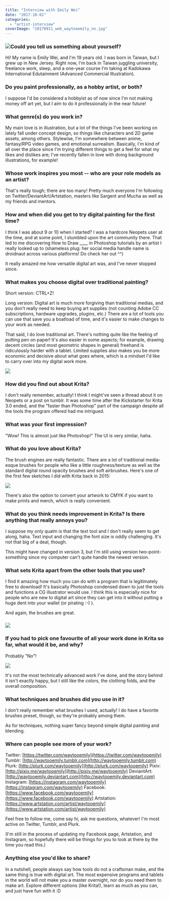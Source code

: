 ```yaml
---
title: "Interview with Emily Wei"
date: "2017-10-02"
categories: 
  - "artist-interview"
coverImage: "20170911_web_waytooemily_no.jpg"
---
```


### ![](/images/posts/2017/waytooemily_web_tornapart2.jpg)Could you tell us something about yourself?

Hi! My name is Emily Wei, and I'm 19 years old. I was born in Taiwan, but I grew up in New Jersey. Right now, I'm back in Taiwan juggling university, freelance work, sleep, and a one-year course I'm taking at Kadokawa International Edutainment (Advanced Commercial Illustration).

### Do you paint professionally, as a hobby artist, or both?

I suppose I'd be considered a hobbyist as of now since I'm not making money off art yet, but I aim to do it professionally in the near future!

### What genre(s) do you work in?

My main love is in illustration, but a lot of the things I've been working on lately fall under concept design, so things like characters and 2D game assets, among others. Stylewise, I'm somewhere between anime, fantasy/RPG video games, and emotional surrealism. Basically, I'm kind of all over the place since I'm trying different things to get a feel for what my likes and dislikes are; I've recently fallen in love with doing background illustrations, for example!

### Whose work inspires you most -- who are your role models as an artist?

That's really tough; there are too many! Pretty much everyone I'm following on Twitter/DeviantArt/Artstation, masters like Sargent and Mucha as well as my friends and mentors.

### How and when did you get to try digital painting for the first time?

I think I was about 9 or 10 when I started? I was a hardcore Neopets user at the time, and at some point, I stumbled upon the art community there. That led to me discovering How to Draw \_\_\_\_ in Photoshop tutorials by an artist I really looked up to (shameless plug: her social media handle name is droidnaut across various platforms! Do check her out ^^)

It really amazed me how versatile digital art was, and I've never stopped since.

### What makes you choose digital over traditional painting?

Short version: CTRL+Z!

Long version: Digital art is much more forgiving than traditional medias, and you don't really need to keep buying art supplies (not counting Adobe CC subscriptions, hardware upgrades, plugins, etc.) There are a lot of tools you can use that save you a boatload of time, and it's easier to make changes to your work as needed.

That said, I do love traditional art. There's nothing quite like the feeling of putting pen on paper! It's also easier in some aspects; for example, drawing decent circles (and most geometric shapes in general) freehand is ridiculously harder with a tablet. Limited supplies also makes you be more economic and decisive about what goes where, which is a mindset I'd like to carry over into my digital work more.

![](/images/posts/2017/web_waytooemily_odow_levi_umi2.jpg)

### How did you find out about Krita?

I don't really remember, actually! I think I might've seen a thread about it on Neopets or a post on tumblr. It was some time after the Kickstarter for Krita 3.0 ended, and the "faster than Photoshop" part of the campaign despite all the tools the program offered had me intrigued.

### What was your first impression?

"Wow! This is almost just like Photoshop!" The UI is very similar, haha.

### What do you love about Krita?

The brush engines are really fantastic. There are a lot of traditional media-esque brushes for people who like a little roughness/texture as well as the standard digital round opacity brushes and soft airbrushes. Here's one of the first few sketches I did with Krita back in 2015:

![](/images/posts/2017/web_waytooemily_klk_satsuki_adolescent.jpg)

There's also the option to convert your artwork to CMYK if you want to make prints and merch, which is really convenient.

### What do you think needs improvement in Krita? Is there anything that really annoys you?

I suppose my only qualm is that the text tool and I don't really seem to get along, haha. Text input and changing the font size is oddly challenging. It's not that big of a deal, though.

This might have changed in version 3, but I'm still using version two-point-something since my computer can't quite handle the newest version.

### What sets Krita apart from the other tools that you use?

I find it amazing how much you can do with a program that is legitimately free to download! It's basically Photoshop condensed down to just the tools and functions a CG illustrator would use. I think this is especially nice for people who are new to digital art since they can get into it without putting a huge dent into your wallet (or pirating :-) ).

And again, the brushes are great.

### ![](/images/posts/2017/kritabrushes.jpeg)

### If you had to pick one favourite of all your work done in Krita so far, what would it be, and why?

Probably "No"!

![](/images/posts/2017/20170911_web_waytooemily_no.jpg)

It's not the most technically advanced work I've done, and the story behind it isn't exactly happy, but I still like the colors, the clothing folds, and the overall composition.

### What techniques and brushes did you use in it?

I don't really remember what brushes I used, actually! I do have a favorite brushes preset, though, so they're probably among them.

As for techniques, nothing super fancy beyond simple digital painting and blending.

### Where can people see more of your work?

Twitter: [https://twitter.com/waytooemily](https://twitter.com/waytooemily) Tumblr: [http://waytooemily.tumblr.com](http://waytooemily.tumblr.com) Plurk: [http://plurk.com/waytooemily](http://plurk.com/waytooemily) Pixiv: [http://pixiv.me/waytooemily](http://pixiv.me/waytooemily) DeviantArt: [http://waytooemily.deviantart.com](http://waytooemily.deviantart.com) Instagram: [https://instagram.com/waytooemily](https://instagram.com/waytooemily) Facebook: [https://www.facebook.com/waytooemily](https://www.facebook.com/waytooemily) Artstation: [https://www.artstation.com/artist/waytooemily](https://www.artstation.com/artist/waytooemily)

Feel free to follow me, come say hi, ask me questions, whatever! I'm most active on Twitter, Tumblr, and Plurk.

(I'm still in the process of updating my Facebook page, Artstation, and Instagram, so hopefully there will be things for you to look at there by the time you read this.)

### Anything else you'd like to share?

In a nutshell, people always say how tools do not a craftsman make, and the same thing is true with digital art. The most expensive programs and tablets in the world will not make you a master overnight, nor do you need them to make art. Explore different options (like Krita!), learn as much as you can, and just have fun with it :D
